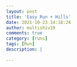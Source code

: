 ```yaml
---
layout: post
title: 'Easy Run + Hills'
date: 2021-10-23 14:18:24
author: multishiv19
comments: true
category: [runs]
tags: [Run]
description: |
    
---
```





<div width='100%' class='strava-embed-placeholder' data-embed-type='activity' data-embed-id='6152347389'></div>
<script src='https://strava-embeds.com/embed.js'></script>
